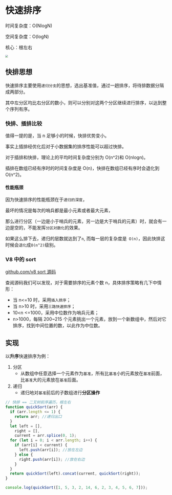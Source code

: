 # 快速排序

时间复杂度：O(NlogN)

空间复杂度：O(logN)

核心：根左右

<img src="https://cdn.jsdelivr.net/gh/ringozzt/myPics@main/Blog/sort-mind.png" style="zoom:50%;" />

## 快排思想

快速排序主要使用`递归分支`的思想，选出基准值，通过一趟排序，将待排数据分隔成两部分。

其中左分区均比右分区的数小，则可以分别对这两个分区继续进行排序，以达到整个序列有序。

### 快排、插排比较

值得一提的是，当 n 足够小的时候，快排优势变小。

事实上插排经优化后对于小数据集的排序性能可以超过快排。

对于插排和快排，理论上的平均时间复杂度分别为 O(n^2)和 O(nlogn)。

插排在数组已经有序时的时间复杂度是 O(n)，快排在数组已经有序时会退化到 O(n^2)。

#### 性能瓶颈

因为快速排序的性能瓶颈在于`递归的深度`，

最坏的情况是每次的哨兵都是最小元素或者最大元素，

那么进行分区（一边是小于哨兵的元素，另一边是大于哨兵的元素）时，就会有一边是空的，不能发挥`分区对数化`的效果。

如果这么排下去，递归的层数就达到了`n`, 而每一层的复杂度是` O(n)`，因此快排这时候会`退化`成`O(n^2)`级别。

### V8 中的 sort

[github.com/v8 sort 源码](https://github.com/v8/v8/blob/98d735069d0937f367852ed968a33210ceb527c2/src/js/array.js#L709)

查阅源码我们可以发现，对于需要排序的元素个数 n，具体排序策略有几下中情形：

- 当 n<=10 时，采用`插入排序`；
- 当 n>10 时，采用`三路快速排序`；
- 10<n <=1000，采用中位数作为哨兵元素；
- n>1000，每隔 200~215 个元素挑出一个元素，放到一个新数组中，然后对它排序，找到中间位置的数，以此作为中位数。

## 实现

以**升序**快速排序为例：

1. 分区
   - 从数组中任意选择一个元素作为`基准`，所有比`基准`小的元素放在`基准`前面，比`基准`大的元素放在`基准`后面。
2. 递归
   - 递归地对`基准`前后的子数组进行**分区操作**

```js
// 快排 == 二叉树前序遍历，根左右
function quickSort(arr) {
  if (arr.length <= 1) {
    return arr; //递归出口
  }
  let left = [],
    right = [],
    current = arr.splice(0, 1);
  for (let i = 0; i < arr.length; i++) {
    if (arr[i] < current) {
      left.push(arr[i]); //放在左边
    } else {
      right.push(arr[i]); //放在右边
    }
  }
  return quickSort(left).concat(current, quickSort(right));
}

console.log(quickSort([1, 5, 3, 2, 14, 6, 2, 3, 4, 5, 6, 7]));
```
